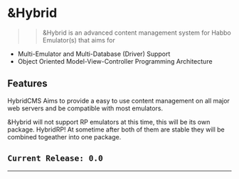 &amp;Hybrid
=========

>> &amp;Hybrid is an advanced content management system for Habbo Emulator(s) that aims for

  - Multi-Emulator and Multi-Database (Driver) Support 
  - Object Oriented Model-View-Controller Programming Architecture

## Features

HybridCMS Aims to provide a easy to use content management on all major web servers and be compatible with most emulators.

&amp;Hybrid will not support RP emulators at this time, this will be its own package. HybridRP! At sometime after both of them are stable they will be combined togeather into one package.

## `Current Release: 0.0`
---
